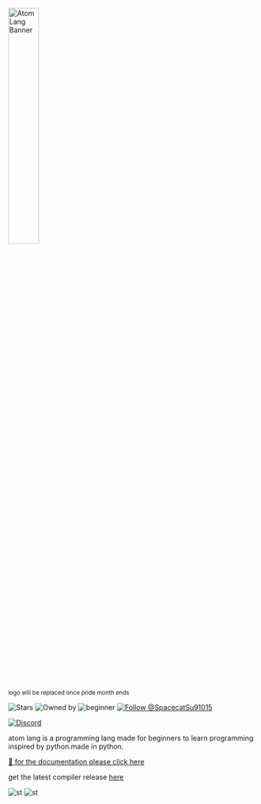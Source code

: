<p align="left">
  <img src="https://share.sketchpad.app/25/95d-09ea-3c1ab2.png" alt="AtomLang Banner" width="35%"/>
</p>
<sub>logo will be replaced once pride month ends</sub>

![Stars](https://img.shields.io/github/stars/spacecat031/atomlang?style=social)
![Owned by](https://img.shields.io/badge/owned%20by-spacecat-blue)
![beginner](https://img.shields.io/badge/beginner-friendly-orange)
[![Follow @SpacecatSu91015](https://img.shields.io/twitter/follow/SpacecatSu91015?label=Follow&style=social&logo=x)](https://x.com/SpacecatSu91015)


[![Discord](https://img.shields.io/discord/1373608272166256670?label=Discord&logo=discord&style=for-the-badge)](https://discord.gg/uJqTBJ5yK4)

 
atom lang is a programming lang made for beginners to learn programming inspired by python.made in python.

[📁 for the documentation please click here](https://github.com/spacecat031/atomlang/tree/main/docs)

get the latest compiler release [here](https://github.com/spacecat031/atomlang/releases/tag/latest)


![st](https://img.shields.io/badge/special%20thanks:-typiece-ff69b4)
![st](https://img.shields.io/badge/special%20thanks%20to-MIKU-39C5BB)
